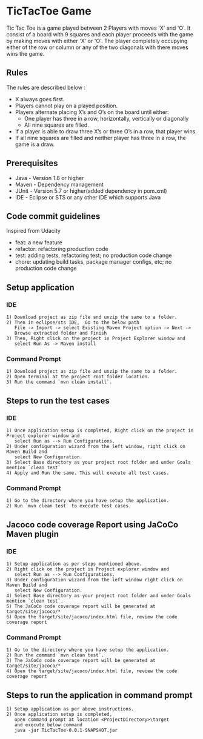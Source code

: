 # TicTacToe Game

Tic Tac Toe is a game played between 2 Players with moves 'X' and 'O'. It consist of a board with 9 squares and each player proceeds with the game by making moves with either 'X' or 'O'. The player completely occupying either of the row or column or any of the two diagonals with there moves wins the game.

## Rules

The rules are described below :

- X always goes first.
- Players cannot play on a played position.
- Players alternate placing X’s and O’s on the board until either:
	- One player has three in a row, horizontally, vertically or diagonally
	- All nine squares are filled.
- If a player is able to draw three X’s or three O’s in a row, that player wins.
- If all nine squares are filled and neither player has three in a row, the game is a draw.

## Prerequisites

- Java - Version 1.8 or higher
- Maven - Dependency management
- JUnit - Version 5.7 or higher(added dependency in pom.xml)
- IDE - Eclipse or STS or any other IDE which supports Java

## Code commit guidelines

Inspired from Udacity

- feat: a new feature
- refactor: refactoring production code
- test: adding tests, refactoring test; no production code change
- chore: updating build tasks, package manager configs, etc; no production code change

## Setup application

### IDE
```
1) Download project as zip file and unzip the same to a folder. 
2) Then in eclipse/sts IDE,  Go to the below path
   File -> Import -> select Existing Maven Project option -> Next -> 
   Browse extracted folder and Finish
3) Then, Right click on the project in Project Explorer window and 
   select Run As -> Maven install
```

### Command Prompt
```
1) Download project as zip file and unzip the same to a folder.
2) Open terminal at the project root folder location.
3) Run the command `mvn clean install`.
```

## Steps to run the test cases

### IDE
```
1) Once application setup is completed, Right click on the project in Project explorer window and
   select Run as --> Run Configurations.
2) Under configuration wizard from the left window, right click on Maven Build and
   select New Configuration.
3) Select Base directory as your project root folder and under Goals mention `clean test`
4) Apply and Run the same. This will execute all test cases.
```

### Command Prompt
```
1) Go to the directory where you have setup the application.
2) Run `mvn clean test` to execute test cases.
```

## Jacoco code coverage Report using JaCoCo Maven plugin

### IDE
```
1) Setup application as per steps mentioned above. 
2) Right click on the project in Project explorer window and
   select Run as --> Run Configurations.
3) Under configuration wizard from the left window right click on Maven Build and
   select New Configuration.
4) Select Base directory as your project root folder and under Goals mention `clean test`.
5) The JaCoCo code coverage report will be generated at target/site/jacoco/*
6) Open the target/site/jacoco/index.html file, review the code coverage report
```

### Command Prompt
```
1) Go to the directory where you have setup the application.
2) Run the command `mvn clean test`.
3) The JaCoCo code coverage report will be generated at target/site/jacoco/*
4) Open the target/site/jacoco/index.html file, review the code coverage report
```

## Steps to run the application in command prompt
```
1) Setup application as per above instructions.
2) Once application setup is completed,
   open command prompt at location <ProjectDirectory>\target
   and execute below command
   java -jar TicTacToe-0.0.1-SNAPSHOT.jar
```
